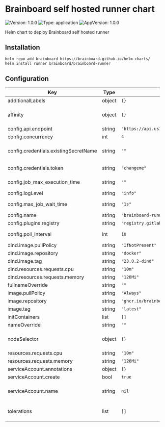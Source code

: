# Brainboard self hosted runner chart

![Version: 1.0.0](https://img.shields.io/badge/Version-1.0.0-informational?style=flat-square) ![Type: application](https://img.shields.io/badge/Type-application-informational?style=flat-square) ![AppVersion: 1.0.0](https://img.shields.io/badge/AppVersion-1.0.0-informational?style=flat-square)

Helm chart to deploy Brainboard self hosted runner

## Installation

```sh
helm repo add brainboard https://brainboard.github.io/helm-charts/
helm install runner brainboard/brainboard-runner
```

## Configuration

| Key | Type | Default                              | Description |
|-----|------|--------------------------------------|-------------|
| additionalLabels | object | `{}`                                 |  |
| affinity | object | `{}`                                 | Affinity for pod assignment https://kubernetes.io/docs/concepts/configuration/assign-pod-node/#affinity-and-anti-affinity |
| config.api.endpoint | string | `"https://api.us1.brainboard.co"` | brainboard API url |
| config.concurrency | int | `4`                                  | maximum number of concurrent jobs |
| config.credentials.existingSecretName | string | `""`                                 | name of an existing kubernetes secret containing RUNNER_TOKEN environment variable value if this is set, credentials.token value is ignored |
| config.credentials.token | string | `"changeme"`                         | runner token generated in Brainboard Private selfhosted runner settings |
| config.job_max_execution_time | string | `""`                                 | maximum job execution time, in minutes - EX: 60. Leave empty for no limit |
| config.logLevel | string | `"info"`                             |  |
| config.max_job_wait_time | string | `"1s"`                               | maximum time to wait before starting a job - minimum=100ms |
| config.name | string | `"brainboard-runner"`                | Name of the runner |
| config.plugins.registry | string | `"registry.gitlab.com/brainboard/plugins"` |  |
| config.poll_interval | int | `10`                                 | interval between each runner API request to check for new jobs |
| dind.image.pullPolicy | string | `"IfNotPresent"`                     |  |
| dind.image.repository | string | `"docker"`                           |  |
| dind.image.tag | string | `"23.0.2-dind"`                      |  |
| dind.resources.requests.cpu | string | `"10m"`                              |  |
| dind.resources.requests.memory | string | `"128Mi"`                            |  |
| fullnameOverride | string | `""`                                 |  |
| image.pullPolicy | string | `"Always"`                           |  |
| image.repository | string | `"ghcr.io/brainboard/runner"`        |  |
| image.tag | string | `"latest"`                           |  |
| initContainers | list | `[]`                                 | Additional custom init containers |
| nameOverride | string | `""`                                 |  |
| nodeSelector | object | `{}`                                 | nodeSelector to apply for pod assignment https://kubernetes.io/docs/concepts/scheduling-eviction/assign-pod-node/ |
| resources.requests.cpu | string | `"10m"`                              |  |
| resources.requests.memory | string | `"128Mi"`                            |  |
| serviceAccount.annotations | object | `{}`                                 | Annotations to add to the service account |
| serviceAccount.create | bool | `true`                               | Specifies whether a service account should be created |
| serviceAccount.name | string | `nil`                                | The name of the service account to use. If not set and create is true, a name is generated using the fullname template |
| tolerations | list | `[]`                                 | Tolerations for pod assignment https://kubernetes.io/docs/concepts/configuration/taint-and-toleration/ |
